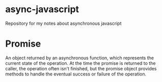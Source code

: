 # async-javascript

Repository for my notes about asynchronous javascript

# Promise 
An object returned by an asynchronous function, which represents the current state of the operation. At the time the promise is returned to the caller, the operation often isn't finished, but the promise object provides methods to handle the eventual success or failure of the operation.

